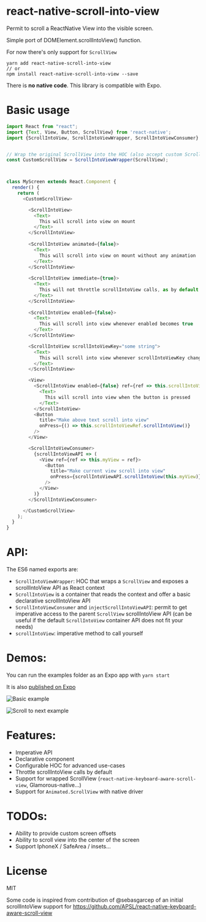 # react-native-scroll-into-view

Permit to scroll a ReactNative View into the visible screen. 

Simple port of DOMElement.scrollIntoView() function.

For now there's only support for `ScrollView`

```
yarn add react-native-scroll-into-view
// or
npm install react-native-scroll-into-view --save
```

There is **no native code**. This library is compatible with Expo.

# Basic usage

```js
import React from "react";
import {Text, View, Button, ScrollView} from 'react-native';
import {ScrollIntoView, ScrollIntoViewWrapper, ScrollIntoViewConsumer} from "react-native-scroll-into-view";


// Wrap the original ScrollView into the HOC (also accept custom ScrollView implementations)
const CustomScrollView = ScrollIntoViewWrapper(ScrollView);



class MyScreen extends React.Component {
  render() {
    return (
      <CustomScrollView>

        <ScrollIntoView>
          <Text>
            This will scroll into view on mount
          </Text>
        </ScrollIntoView>
        
        <ScrollIntoView animated={false}>
          <Text>
            This will scroll into view on mount without any animation
          </Text>
        </ScrollIntoView>
        
        <ScrollIntoView immediate={true}>
          <Text>
            This will not throttle scrollIntoView calls, as by default it does not make much sense to scroll into view multiple elements at the same time...
          </Text>
        </ScrollIntoView>
        
        <ScrollIntoView enabled={false}>
          <Text>
            This will scroll into view whenever enabled becomes true
          </Text>
        </ScrollIntoView>

        <ScrollIntoView scrollIntoViewKey="some string">
          <Text>
            This will scroll into view whenever scrollIntoViewKey changes
          </Text>
        </ScrollIntoView>

        <View>
          <ScrollIntoView enabled={false} ref={ref => this.scrollIntoViewRef = ref}>
            <Text>
              This will scroll into view when the button is pressed
            </Text>
          </ScrollIntoView>
          <Button
            title="Make above text scroll into view"
            onPress={() => this.scrollIntoViewRef.scrollIntoView()}
          />
        </View>

        <ScrollIntoViewConsumer>
          {scrollIntoViewAPI => (
            <View ref={ref => this.myView = ref}>
              <Button
                title="Make current view scroll into view"
                onPress={scrollIntoViewAPI.scrollIntoView(this.myView)}
              />
            </View>
          )}
        </ScrollIntoViewConsumer>

      </CustomScrollView>
    );
  }
}
```



# API:

The ES6 named exports are:

- `ScrollIntoViewWrapper`: HOC that wraps a `ScrollView` and exposes a scrollIntoView API as React context
- `ScrollIntoView` is a container that reads the context and offer a basic declarative scrollIntoView API
- `ScrollIntoViewConsumer` and `injectScrollIntoViewAPI`: permit to get imperative access to the parent `ScrollView` scrollIntoView API (can be useful if the default `ScrollIntoView` container API does not fit your needs)
- `scrollIntoView`: imperative method to call yourself


# Demos:

You can run the examples folder as an Expo app with `yarn start`

It is also [published on Expo](https://expo.io/@slorber/react-native-scroll-into-view)


![Basic example](https://media.giphy.com/media/5YqZVwlJeISATCyTOI/giphy.gif)

![Scroll to next example](https://media.giphy.com/media/4KFxkZyoFfxPEOBw0S/giphy.gif)

# Features:

- Imperative API
- Declarative component
- Configurable HOC for advanced use-cases
- Throttle scrollIntoView calls by default
- Support for wrapped ScrollView (`react-native-keyboard-aware-scroll-view`, Glamorous-native...)
- Support for `Animated.ScrollView` with native driver

# TODOs:

- Ability to provide custom screen offsets
- Ability to scroll view into the center of the screen
- Support IphoneX / SafeArea / insets...


# License

MIT

Some code is inspired from contribution of @sebasgarcep of an initial scrollIntoView support for https://github.com/APSL/react-native-keyboard-aware-scroll-view
